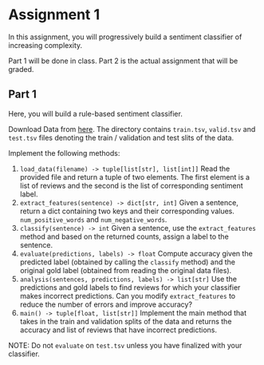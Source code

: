 # Assignment 1

In this assignment, you will progressively build a sentiment classifier of increasing complexity.

Part 1 will be done in class. Part 2 is the actual assignment that will be graded. 


## Part 1

Here, you will build a rule-based sentiment classifier. 

Download Data from [here](./data/SST-2). The directory contains `train.tsv`,  `valid.tsv` and `test.tsv` files denoting the train / validation and test slits of the data.

Implement the following methods:

1. `load_data(filename) -> tuple[list[str], list[int]]`
Read the provided file and return a tuple of two elements. The first element is a list of reviews and the second is the list of corresponding sentiment label.
2. `extract_features(sentence) -> dict[str, int]`
Given a sentence, return a dict containing two keys and their corresponding values. `num_positive_words` and `num_negative_words`. 
3. `classify(sentence) -> int`
Given a sentence, use the `extract_features` method and based on the returned counts, assign a label to the sentence.
4. `evaluate(predictions, labels) -> float`
Compute accuracy given the predicted label (obtained by calling the `classify` method) and the original gold label (obtained from reading the original data files). 
5. `analysis(sentences, predictions, labels) -> list[str]`
Use the predictions and gold labels to find reviews for which your classifier makes incorrect predictions. Can you modify `extract_features` to reduce the number of errors and improve accuracy?
6. `main() -> tuple[float, list[str]]`
Implement the main method that takes in the train and validation splits of the data and returns the accuracy and list of reviews that have incorrect predictions. 

NOTE: Do not `evaluate` on `test.tsv` unless you have finalized with your classifier. 